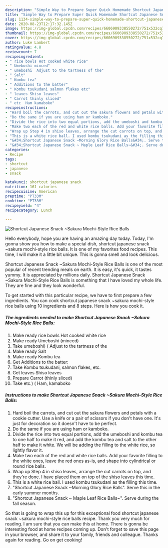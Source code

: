 ```yaml
---
description: "Simple Way to Prepare Super Quick Homemade Shortcut Japanese Snack ~Sakura Mochi-Style Rice Balls"
title: "Simple Way to Prepare Super Quick Homemade Shortcut Japanese Snack ~Sakura Mochi-Style Rice Balls"
slug: 1134-simple-way-to-prepare-super-quick-homemade-shortcut-japanese-snack-sakura-mochi-style-rice-balls
date: 2020-08-23T12:17:32.145Z
image: https://img-global.cpcdn.com/recipes/6606909338550272/751x532cq70/shortcut-japanese-snack-sakura-mochi-style-rice-balls-recipe-main-photo.jpg
thumbnail: https://img-global.cpcdn.com/recipes/6606909338550272/751x532cq70/shortcut-japanese-snack-sakura-mochi-style-rice-balls-recipe-main-photo.jpg
cover: https://img-global.cpcdn.com/recipes/6606909338550272/751x532cq70/shortcut-japanese-snack-sakura-mochi-style-rice-balls-recipe-main-photo.jpg
author: Luke Lambert
ratingvalue: 4.8
reviewcount: 7
recipeingredient:
- " rice bowls Hot cooked white rice"
- " Umeboshi minced"
- " umeboshi  Adjust to the tartness of the"
- " Salt"
- " Kombu tea"
- " Additions to the batter"
- " Kombu tsukudani salmon flakes etc"
- " leaves Shiso leaves"
- " Carrot thinly sliced"
- " etc  Ham kamaboko"
recipeinstructions:
- "Hard boil the carrots, and cut out the sakura flowers and petals with a cookie cutter. Use a knife or a pair of scissors if you don&#39;t have one. It&#39;s just for decoration so it doesn&#39;t have to be perfect."
- "Do the same if you are using ham or kamboko."
- "Divide the rice into two equal portions, add the umeboshi and kombu tea to one half to make it red, and add the kombu tea and salt to the other half to make it white. We will be adding the filling to the white rice, so lightly flavor it."
- "Make two each of the red and white rice balls. Add your favorite filling to the white ones, leave the red ones as-is, and shape into cylindrical or round rice balls."
- "Wrap up Step 4 in shiso leaves, arrange the cut carrots on top, and they&#39;re done. I have placed them on top of the shiso leaves this time."
- "This is a white rice ball. I used kombu tsukudani as the filling this time."
- "&#34;Shortcut Japanese Snack ~Morning Glory Rice Balls&#34;. Serve this in the early summer months."
- "&#34;Shortcut Japanese Snack ~ Maple Leaf Rice Balls~&#34;. Serve during the fall season."
categories:
- Recipe
tags:
- shortcut
- japanese
- snack

katakunci: shortcut japanese snack 
nutrition: 161 calories
recipecuisine: American
preptime: "PT33M"
cooktime: "PT33M"
recipeyield: "4"
recipecategory: Lunch

---
```



![Shortcut Japanese Snack ~Sakura Mochi-Style Rice Balls](https://img-global.cpcdn.com/recipes/6606909338550272/751x532cq70/shortcut-japanese-snack-sakura-mochi-style-rice-balls-recipe-main-photo.jpg)

Hello everybody, hope you are having an amazing day today. Today, I'm gonna show you how to make a special dish, shortcut japanese snack ~sakura mochi-style rice balls. It is one of my favorites food recipes. This time, I will make it a little bit unique. This is gonna smell and look delicious.

Shortcut Japanese Snack ~Sakura Mochi-Style Rice Balls is one of the most popular of recent trending meals on earth. It is easy, it's quick, it tastes yummy. It is appreciated by millions daily. Shortcut Japanese Snack ~Sakura Mochi-Style Rice Balls is something that I have loved my whole life. They are fine and they look wonderful.




To get started with this particular recipe, we have to first prepare a few ingredients. You can cook shortcut japanese snack ~sakura mochi-style rice balls using 10 ingredients and 8 steps. Here is how you cook it.

<!--inarticleads1-->

##### The ingredients needed to make Shortcut Japanese Snack ~Sakura Mochi-Style Rice Balls:

1. Make ready  rice bowls Hot cooked white rice
1. Make ready  Umeboshi (minced)
1. Take  umeboshi) ( Adjust to the tartness of the
1. Make ready  Salt
1. Make ready  Kombu tea
1. Get  Additions to the batter:
1. Take  Kombu tsukudani, salmon flakes, etc.
1. Get  leaves Shiso leaves
1. Prepare  Carrot (thinly sliced)
1. Take  etc.) ( Ham, kamaboko




<!--inarticleads2-->

##### Instructions to make Shortcut Japanese Snack ~Sakura Mochi-Style Rice Balls:

1. Hard boil the carrots, and cut out the sakura flowers and petals with a cookie cutter. Use a knife or a pair of scissors if you don&#39;t have one. It&#39;s just for decoration so it doesn&#39;t have to be perfect.
1. Do the same if you are using ham or kamboko.
1. Divide the rice into two equal portions, add the umeboshi and kombu tea to one half to make it red, and add the kombu tea and salt to the other half to make it white. We will be adding the filling to the white rice, so lightly flavor it.
1. Make two each of the red and white rice balls. Add your favorite filling to the white ones, leave the red ones as-is, and shape into cylindrical or round rice balls.
1. Wrap up Step 4 in shiso leaves, arrange the cut carrots on top, and they&#39;re done. I have placed them on top of the shiso leaves this time.
1. This is a white rice ball. I used kombu tsukudani as the filling this time.
1. &#34;Shortcut Japanese Snack ~Morning Glory Rice Balls&#34;. Serve this in the early summer months.
1. &#34;Shortcut Japanese Snack ~ Maple Leaf Rice Balls~&#34;. Serve during the fall season.




So that is going to wrap this up for this exceptional food shortcut japanese snack ~sakura mochi-style rice balls recipe. Thank you very much for reading. I am sure that you can make this at home. There is gonna be interesting food at home recipes coming up. Don't forget to save this page in your browser, and share it to your family, friends and colleague. Thanks again for reading. Go on get cooking!
